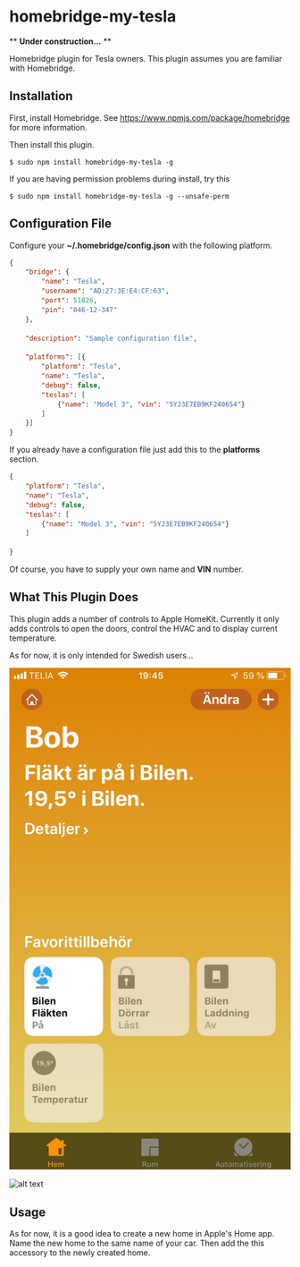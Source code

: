 # homebridge-my-tesla

** **Under construction...** **

Homebridge plugin for Tesla owners. This plugin assumes you are familiar with Homebridge. 

## Installation

First, install Homebridge. See https://www.npmjs.com/package/homebridge
for more information.

Then install this plugin.

    $ sudo npm install homebridge-my-tesla -g

If you are having permission problems during install, try this

    $ sudo npm install homebridge-my-tesla -g --unsafe-perm

## Configuration File

Configure your **~/.homebridge/config.json** with the following platform.

```json
{
    "bridge": {
        "name": "Tesla",
        "username": "AD:27:3E:E4:CF:63",
        "port": 51826,
        "pin": "046-12-347"
    },

    "description": "Sample configuration file",

    "platforms": [{
        "platform": "Tesla",
        "name": "Tesla",
        "debug": false,
        "teslas": [
            {"name": "Model 3", "vin": "5YJ3E7EB9KF240654"}
        ]
    }]
}
```

If you already have a configuration file just add this to the **platforms**
 section.

```json
{
    "platform": "Tesla",
    "name": "Tesla",
    "debug": false,
    "teslas": [
        {"name": "Model 3", "vin": "5YJ3E7EB9KF240654"}
    ]

}

```
Of course, you have to supply your own name and **VIN** number.


## What This Plugin Does

This plugin adds a number of controls to Apple HomeKit. Currently
it only adds controls to open the doors, control the HVAC and to display current temperature.

As for now, it is only intended for Swedish users...

![alt text](./images/bob.jpeg)

![alt text](./images/bob.jpeg=250x)

## Usage

As for now, it is a good idea to create a new home in Apple's Home app. Name
the new home to the same name of your car. Then add the this accessory to the newly created home.

